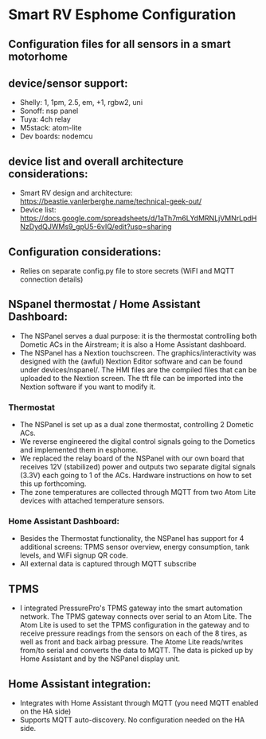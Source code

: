# Smart RV Esphome Configuration
## Configuration files for all sensors in a smart motorhome

## device/sensor support:
 - Shelly: 1, 1pm, 2.5, em, +1, rgbw2, uni
 - Sonoff: nsp panel 
 - Tuya: 4ch relay
 - M5stack: atom-lite
 - Dev boards: nodemcu

## device list and overall architecture considerations:
 - Smart RV design and architecture: https://beastie.vanlerberghe.name/technical-geek-out/ 
 - Device list: https://docs.google.com/spreadsheets/d/1aTh7m6LYdMRNLjVMNrLpdHNzDydQJWMs9_gpU5-6vIQ/edit?usp=sharing

## Configuration considerations:
 - Relies on separate config.py file to store secrets (WiFI and MQTT connection details)

## NSpanel thermostat / Home Assistant Dashboard:
 - The NSPanel serves a dual purpose: it is the thermostat controlling both Dometic ACs in the Airstream; it is also a Home Assistant dashboard.
 - The NSPanel has a Nextion touchscreen. The graphics/interactivity was designed with the (awful) Nextion Editor software and can be found under devices/nspanel/. The HMI files are the compiled files that can be uploaded to the Nextion screen. The tft file can be imported into the Nextion software if you want to modify it.

### Thermostat
 - The NSPanel is set up as a dual zone thermostat, controlling 2 Dometic ACs.
 - We reverse engineered the digital control signals going to the Dometics and implemented them in esphome.
 - We replaced the relay board of the NSPanel with our own board that receives 12V (stabilized) power and outputs two separate digital signals (3.3V) each going to 1 of the ACs. Hardware instructions on how to set this up forthcoming.
 - The zone temperatures are collected through MQTT from two Atom Lite devices with attached temperature sensors. 

### Home Assistant Dashboard:
 - Besides the Thermostat functionality, the NSPanel has support for 4 additional screens: TPMS sensor overview, energy consumption, tank levels, and WiFi signup QR code. 
 - All external data is captured through MQTT subscribe

## TPMS
 - I integrated PressurePro's TPMS gateway into the smart automation network. The TPMS gateway connects over serial to an Atom Lite. The Atom Lite is used to set the TPMS configuration in the gateway and to receive pressure readings from the sensors on each of the 8 tires, as well as front and back airbag pressure. The Atome Lite reads/writes from/to serial and converts the data to MQTT. The data is picked up by Home Assistant and by the NSPanel display unit.

## Home Assistant integration:
 - Integrates with Home Assistant through MQTT (you need MQTT enabled on the HA side)
 - Supports MQTT auto-discovery. No configuration needed on the HA side.
